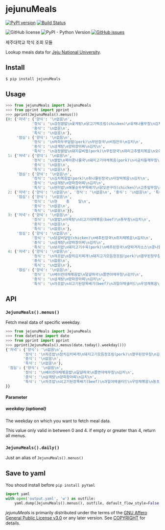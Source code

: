 # jejunuMeals

[![PyPI version](https://badge.fury.io/py/jejunuMeals.svg)](https://badge.fury.io/py/jejunuMeals)
[![Build Status](https://travis-ci.org/BetaF1sh/jejunuMeals.svg?branch=master)](https://travis-ci.org/BetaF1sh/jejunuMeals)

![GitHub license](https://img.shields.io/badge/license-GPL%20v3.0-blue.svg?style=flat-square)
![PyPI - Python Version](https://img.shields.io/pypi/pyversions/Django.svg?style=flat-square)
[![GitHub issues](https://img.shields.io/github/issues/BetaF1sh/jejunuMeals.svg?style=flat-square)](https://github.com/BetaF1sh/jejunuMeals/issues)

제주대학교 학식 조회 모듈

Lookup meals data for [Jeju National University](http://www.jejunu.ac.kr/camp/stud/foodmenu).

## Install

```bash
$ pip install jejunuMeals
```

## Usage

```python
>>> from jejunuMeals import JejunuMeals
>>> from pprint import pprint
>>> pprint(JejunuMeals().menus())
{0: {'저녁': {'양식': '\n없음\n',
            '정식': '\n검정쌀밥\n꽃게탕\n닭고기떡조림(chicken)\n유채나물무침\n김치\n',
            '중식': '\n없음\n',
            '특식': '\n없음\n'},
     '점심': {'양식': '\n없음\n',
            '정식': '\n마파두부덮밥(pork)\n무된장국\n비빔만두\n김치\n',
            '중식': '\n삼계탕\n양파장아찌\n김치\n',
            '특식': '\n검정쌀밥\n돼지갈비찜(pork)\n무된장국\n꽈리고추멸치볶음\n오이된장무침\n김치\n'}},
 1: {'저녁': {'양식': '\n없음\n',
            '정식': '\n쌀밥\n북어콩나물국\n돼지고기야채볶음(pork)\n시금치들깨무침\n김치\n',
            '중식': '\n없음\n',
            '특식': '\n없음\n'},
     '점심': {'양식': '\n없음\n',
            '정식': '\n김치볶음밥(pork)\n취나물된장국\n자장떡볶음\n김치\n',
            '중식': '\n삼계탕\n양파장아찌\n김치\n',
            '특식': '\n현미밥\n해물순두부뚝배기\n닭오븐구이(chicken)\n고춧잎무침\n미역양파초무침\n김치\n'}},
 2: {'저녁': {'양식': '\n없음\n', '정식': '\n없음\n', '중식': '\n없음\n', '특식': '\n없음\n'},
     '점심': {'양식': '\n없음\n',
            '정식': '\n현    충    일\n',
            '중식': '\n없음\n',
            '특식': '\n없음\n'}},
 3: {'저녁': {'양식': '\n없음\n',
            '정식': '\n쌀밥\n어묵탕\n쇠고기야채볶음(beef)\n톳무침\n김치\n',
            '중식': '\n없음\n',
            '특식': '\n없음\n'},
     '점심': {'양식': '\n없음\n',
            '정식': '\n닭갈비덮밥(chicken)\n배추된장국\n쥐치채볶음\n김치\n',
            '중식': '\n삼계탕\n양파장아찌\n김치\n',
            '특식': '\n보리밥\n돼지고기수육(pork)\n배추된장국\n양파겨자소스\n콩나물무침\n상추,깻잎/쌈\n김치\n'}},
 4: {'저녁': {'양식': '\n없음\n',
            '정식': '\n차조밥\n참치김치찌개\n돼지고기모듬장조림(pork)\n열무된장무침\n김치\n',
            '중식': '\n없음\n',
            '특식': '\n없음\n'},
     '점심': {'양식': '\n없음\n',
            '정식': '\n베이컨야채볶음밥\n달걀파국\n쫄면야채무침\n김치\n',
            '중식': '\n삼계탕\n양파장아찌\n김치\n',
            '특식': '\n차조밥\n쇠고기된장뚝배기(beef)\n과일야채샐러드\n우엉채볶음\n동초나물무침\n김치\n'}}}
```

## API

### `JejunuMeals().menus()`

Fetch meal data of specific weekday.

```python
>>> from jejunuMeals import JejunuMeals
>>> from datetime import date
>>> from pprint import pprint
>>> pprint(JejunuMeals().menus(date.today().weekday()))
{'저녁': {'양식': '\n없음\n',
        '정식': '\n차조밥\n참치김치찌개\n돼지고기모듬장조림(pork)\n열무된장무침\n김치\n',
        '중식': '\n없음\n',
        '특식': '\n없음\n'},
 '점심': {'양식': '\n없음\n',
        '정식': '\n베이컨야채볶음밥\n달걀파국\n쫄면야채무침\n김치\n',
        '중식': '\n삼계탕\n양파장아찌\n김치\n',
        '특식': '\n차조밥\n쇠고기된장뚝배기(beef)\n과일야채샐러드\n우엉채볶음\n동초나물무침\n김치\n'
}}
```

#### Parameter

##### weekday (optional)

The weekday on which you want to fetch meal data.

This value only valid in between 0 and 4. if empty or greater than 4, return all menus.

### `JejunuMeals().daily()`

Just an alias of `JejunuMeals().menus()`

## Save to yaml

You shoud install before `pip install pyYaml`

```python
import yaml
with open('output.yaml', 'w') as outfile:
    yaml.dump(JejunuMeals().menus(), outfile, default_flow_style=False, allow_unicode=True)
```

_jejunuMeals_ is primarily distributed under the terms of the [GNU Affero General Public License v3.0](./LICENSE) or any later version. See [COPYRIGHT](./COPYRIGHT) for details.
